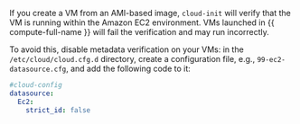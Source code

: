 If you create a VM from an AMI-based image, `cloud-init` will verify that the VM is running within the Amazon EC2 environment. VMs launched in {{ compute-full-name }} will fail the verification and may run incorrectly.

To avoid this, disable metadata verification on your VMs: in the `/etc/cloud/cloud.cfg.d` directory, create a configuration file, e.g., `99-ec2-datasource.cfg`, and add the following code to it:

```yaml
#cloud-config
datasource:
  Ec2:
    strict_id: false
```